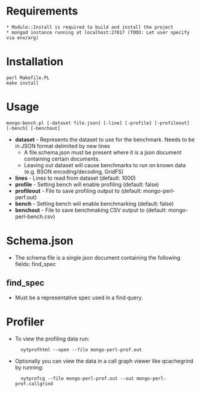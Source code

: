 # Requirements

	* Module::Install is required to build and install the project
	* mongod instance running at localhost:27017 (TODO: Let user specify via env/arg)

# Installation

	perl Makefile.PL
	make install

# Usage

	mongo-bench.pl [-dataset file.json] [-line] [-profile] [-profileout] [-bench] [-benchout]
	
* **dataset** - Represents the dataset to use for the benchmark. Needs to be in JSON format delimited by new lines
	* A file.schema.json must be present where it is a json document containing certain documents.
	* Leaving out dataset will cause benchmarks to run on known data (e.g. BSON encoding/decoding, GridFS)
* **lines** - Lines to read from dataset (default: 1000)
* **profile** - Setting bench will enable profiling (default: false)
* **profileout** - File to save profiling output to (default: mongo-perl-perf.out)
* **bench** - Setting bench will enable benchmarking (default: false)
* **benchout** - File to save benchmaking CSV output to (default: mongo-perl-bench.csv)

# Schema.json

* The schema file is a single json document containing the following fields: find_spec

## find_spec

* Must be a representative spec used in a find query.

# Profiler
	
* To view the profiling data run:

		nytprofhtml --open --file mongo-perl-prof.out

* Optionally you can view the data in a call graph viewer like qcachegrind by running:

		nytprofcg --file mongo-perl-prof.out --out mongo-perl-prof.callgrind
